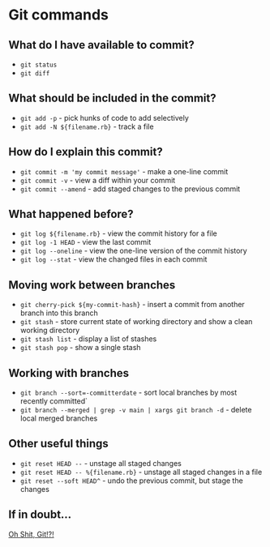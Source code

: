 # Git commands

## What do I have available to commit?
- `git status`
- `git diff`

## What should be included in the commit?
- `git add -p` - pick hunks of code to add selectively
- `git add -N ${filename.rb}` - track a file

## How do I explain this commit?
- `git commit -m 'my commit message'` - make a one-line commit
- `git commit -v` - view a diff within your commit
- `git commit --amend` - add staged changes to the previous commit

## What happened before?
- `git log ${filename.rb}` - view the commit history for a file
- `git log -1 HEAD` - view the last commit
- `git log --oneline` - view the one-line version of the commit history
- `git log --stat` - view the changed files in each commit

## Moving work between branches
- `git cherry-pick ${my-commit-hash}` - insert a commit from another branch into this branch
- `git stash` - store current state of working directory and show a clean working directory
- `git stash list` - display a list of stashes
- `git stash pop` - show a single stash

## Working with branches
- `git branch --sort=-committerdate` - sort local branches by most recently committed`
- `git branch --merged | grep -v main | xargs git branch -d` - delete local merged branches

## Other useful things
- `git reset HEAD --` - unstage all staged changes
- `git reset HEAD -- %{filename.rb}` - unstage all staged changes in a file
- `git reset --soft HEAD^` - undo the previous commit, but stage the changes

## If in doubt...
[Oh Shit, Git!?!](https://ohshitgit.com/)
